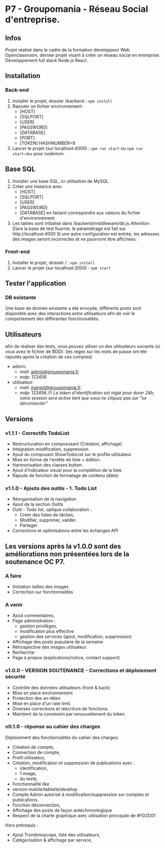 # P7 - Groupomania - Réseau Social d'entreprise.

## Infos
Projet réalisé dans le cadre de la formation développeur Web Openclassroom, dernier projet visant à créer un réseau social en entreprise. 
Développement full stack Node.js React.

## Installation 

### Back-end 

1. Installer le projet, dossier /backend : 
`npm install`
2. Rajouter un fichier environnement: 
    - [HOST]
    - [SQLPORT]
    - [USER]
    - [PASSWORD]
    - [DATABASE]
    - [PORT]
    - [TOKEN]
HASHNUMBER=8
3. Lancer le projet (sur localhost:4000) : 
`npm run start` 
ou 
`npm run start:dev` 
pour nodemon.

## Base SQL 

1. Installer une base SQL, ici utilisation de MySQL. 
2. Créer une instance avec 
    - [HOST]
    - [SQLPORT]
    - [USER]
    - [PASSWORD]
    - [DATABASE]
en faisant correspondre aux valeurs du fichier d'environnement.
3. Les tables sont initialisé dans /backend/middleware/db.js
_Attention_: Dans la base de test fournie, le paramétrage est fait sur http://localhost:4000
Si une autre configuration est entrée, les adresses des images seront incorrectes et ne pourrornt être affichées. 

### Front-end 

1. Installer le projet, dossier / : 
`npm install`
2. Lancer le projet (sur localhost:3000) : 
`npm start`

## Tester l'application 

### DB existante
Une base de donnée existante a été envoyée, différents posts sont disponible avec des interactions entre utilisateurs afin de voir le comportement des différentes fonctionnalités.

## Utilisateurs 
afin de réaliser des tests, vous pouvez utliser un des utilisateurs suivants (si vous avez le fichier de BDD):
(les regex sur les mots de passe ont été rajoutés après la création de ces comptes)
* admin: 
    - _mail_: admin@groupomania.fr
    - _mdp_: 123456
* utilisateur: 
    - _mail_: margot@groupomania.fr
    - _mdp_: 123456
_/!\ Le token d'identification est réglé pour durer 24h, votre session sera active tant que vous ne cliquez pas sur "se déconnecter"_

## Versions 
### v1.1.1 - Correctifs TodoList
* Restructuration en compososant (Création, affichage)
* Intégration modification, suppression.
* Ajout du composant ShowTodoList sur le profile utilisateur.
* Mise en forme de l'entête de liste + édition.
* Harmonisation des classes button.
* Ajout d'indicateur visuel pour la complétion de la liste.
* Rajoute de fonction de formatage de contenu (date).

### v1.1.0 - Ajouts des outils - 1. Todo List
* Réorganisation de la navigation
* Ajout de la section Outils
* Outil - Todo list, optique collaboration :
    * Créer des listes de tâches, 
    * Modifier, supprimer, valider. 
    * Partager. 
* Corrections et optimisations entre les échanges API

## Les versions après la v1.0.0 sont des améliorations non présentées lors de la soutenance OC P7.
### A faire
* limitation tailles des images
* Correction sur fonctionnalités

### A venir 
* Ajout commentaires, 
* Page administration :
    - gestion privilèges,
    - modification plus effective
    - gestion des services (ajout, modification, suppression)
* Affichage des posts populaire de la semaine 
* Rétrospective des images utilisateur.
* Recherche
* Page à propos (explications/notice, contact support)

### v1.0.0 - VERSION SOUTENANCE - Corrections et déploiement sécurité 
* Contrôle des données utilisateurs (front & back)
* Mise en place environnement 
* Protection des en-têtes
* Mise en place d'un rate limit. 
* Diverses corrections et réécriture de fonctions.
* Maintient de la connexion par renouvellement du token. 

### v0.1.0 - réponse au cahier des charges
Déploiement des fonctionnalités du cahier des charges: 
* Création de compte, 
* Connection de compte, 
* Profil utilisateur, 
* Création, modification et suppression de publications avec :
    - identification, 
    - 1 image, 
    - du texte, 
* Fonctionnalité like 
* version mobile/tablette/desktop
* Compte Admin autorisé à modificaiton/suppression sur comptes et publications.
* Fonction déconnection, 
* Affichage des posts de façon antéchronologique
* Respect de la charte graphique avec utilisation principale de #FD2D01 

Hors prérequis : 
* Ajout Trombinoscope, liste des utilisateurs,
* Catégorisation & affichage par service, 
